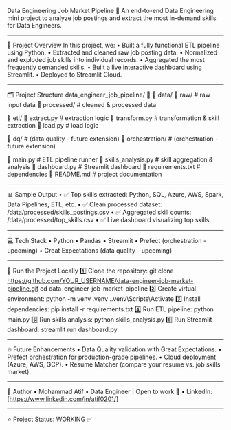 Data Engineering Job Market Pipeline 🚀
An end-to-end Data Engineering mini project to analyze job postings and extract the most in-demand skills for Data Engineers.
________________________________________
🔧 Project Overview
In this project, we:
•	Built a fully functional ETL pipeline using Python.
•	Extracted and cleaned raw job posting data.
•	Normalized and exploded job skills into individual records.
•	Aggregated the most frequently demanded skills.
•	Built a live interactive dashboard using Streamlit.
•	Deployed to Streamlit Cloud.
________________________________________
🗂️ Project Structure
data_engineer_job_pipeline/
🔁
🔹 data/
🔹 raw/               # raw input data
🔹 processed/         # cleaned & processed data

🔹 etl/
🔹 extract.py         # extraction logic
🔹 transform.py       # transformation & skill extraction
🔹 load.py            # load logic

🔹 dq/                    # (data quality - future extension)
🔹 orchestration/         # (orchestration - future extension)

🔹 main.py                # ETL pipeline runner
🔹 skills_analysis.py     # skill aggregation & analysis
🔹 dashboard.py           # Streamlit dashboard
🔹 requirements.txt       # dependencies
🔹 README.md              # project documentation
________________________________________
📊 Sample Output
•	✅ Top skills extracted: Python, SQL, Azure, AWS, Spark, Data Pipelines, ETL, etc.
•	✅ Clean processed dataset: /data/processed/skills_postings.csv
•	✅ Aggregated skill counts: /data/processed/top_skills.csv
•	✅ Live dashboard visualizing top skills.
________________________________________
💻 Tech Stack
•	Python
•	Pandas
•	Streamlit
•	Prefect (orchestration - upcoming)
•	Great Expectations (data quality - upcoming)
________________________________________
🚀 Run the Project Locally
1️⃣ Clone the repository:
git clone https://github.com/YOUR_USERNAME/data-engineer-job-market-pipeline.git
cd data-engineer-job-market-pipeline
2️⃣ Create virtual environment:
python -m venv .venv
.\.venv\Scripts\Activate
3️⃣ Install dependencies:
pip install -r requirements.txt
4️⃣ Run ETL pipeline:
python main.py
5️⃣ Run skills analysis:
python skills_analysis.py
6️⃣ Run Streamlit dashboard:
streamlit run dashboard.py
________________________________________
🔥 Future Enhancements
•	Data Quality validation with Great Expectations.
•	Prefect orchestration for production-grade pipelines.
•	Cloud deployment (Azure, AWS, GCP).
•	Resume Matcher (compare your resume vs. job skills market).
________________________________________
📣 Author
•	Mohammad Atif
•	Data Engineer | Open to work 🔎
•	LinkedIn: [https://www.linkedin.com/in/atif0201/]
________________________________________
⭐ Project Status: WORKING ✅
